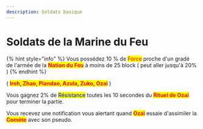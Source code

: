 ```yaml
---
description: Soldats basique
---
```


# Soldats de la Marine du Feu

{% hint style="info" %}
Vous possédez 10 % de <mark style="color:red;">Force</mark> proche d'un gradé de l'armée de la <mark style="color:red;">**Nation du Feu**</mark> à moins de 25 block ( peut aller jusqu'à 20% )&#x20;
{% endhint %}

( <mark style="color:red;">**Iroh, Zhao, Piandao, Azula, Zuko, Ozai**</mark> )&#x20;

Vous gagnez 2% de <mark style="color:blue;">Résistance</mark> toutes les 10 secondes du <mark style="color:red;">**Rituel de Ozai**</mark> pour terminer la partie.

Vous recevez une notification vous alertant quand <mark style="color:red;">**Ozai**</mark> essaie d'assimiler la <mark style="color:red;">**Comète**</mark> avec son pseudo.
